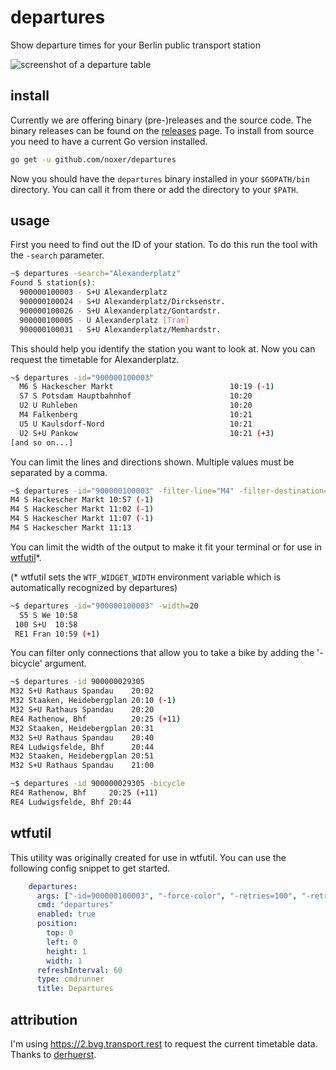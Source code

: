 # departures
Show departure times for your Berlin public transport station

![screenshot of a departure table](https://raw.githubusercontent.com/noxer/departures/master/images/screen0.png)

## install
Currently we are offering binary (pre-)releases and the source code. The binary releases can be found on the [releases](https://github.com/noxer/departures/releases) page. 
To install from source you need to have a current Go version installed.

```bash
go get -u github.com/noxer/departures
```
Now you should have the `departures` binary installed in your `$GOPATH/bin` directory. You can call it from there or add the directory to your `$PATH`.

## usage
First you need to find out the ID of your station. To do this run the tool with the `-search` parameter.
```bash
~$ departures -search="Alexanderplatz"
Found 5 station(s):
  900000100003 - S+U Alexanderplatz
  900000100024 - S+U Alexanderplatz/Dircksenstr.
  900000100026 - S+U Alexanderplatz/Gontardstr.
  900000100005 - U Alexanderplatz [Tram]
  900000100031 - S+U Alexanderplatz/Memhardstr.
```

This should help you identify the station you want to look at. Now you can request the timetable for Alexanderplatz.

```bash
~$ departures -id="900000100003"
  M6 S Hackescher Markt                          10:19 (-1)
  S7 S Potsdam Hauptbahnhof                      10:20
  U2 U Ruhleben                                  10:20
  M4 Falkenberg                                  10:21
  U5 U Kaulsdorf-Nord                            10:21
  U2 S+U Pankow                                  10:21 (+3)
[and so on...]
```

You can limit the lines and directions shown. Multiple values must be separated by a comma.

```bash
~$ departures -id="900000100003" -filter-line="M4" -filter-destination="S Hackescher Markt"
M4 S Hackescher Markt 10:57 (-1)
M4 S Hackescher Markt 11:02 (-1)
M4 S Hackescher Markt 11:07 (-1)
M4 S Hackescher Markt 11:13
```

You can limit the width of the output to make it fit your terminal or for use in [wtfutil](https://github.com/wtfutil/wtf)*.

(* wtfutil sets the `WTF_WIDGET_WIDTH` environment variable which is automatically recognized by departures)

```bash
~$ departures -id="900000100003" -width=20
  S5 S We 10:58
 100 S+U  10:58
 RE1 Fran 10:59 (+1)
```

You can filter only connections that allow you to take a bike by adding the '-bicycle' argument.

```bash
~$ departures -id 900000029305
M32 S+U Rathaus Spandau    20:02
M32 Staaken, Heidebergplan 20:10 (-1)
M32 S+U Rathaus Spandau    20:20
RE4 Rathenow, Bhf          20:25 (+11)
M32 Staaken, Heidebergplan 20:31
M32 S+U Rathaus Spandau    20:40
RE4 Ludwigsfelde, Bhf      20:44
M32 Staaken, Heidebergplan 20:51
M32 S+U Rathaus Spandau    21:00

~$ departures -id 900000029305 -bicycle
RE4 Rathenow, Bhf     20:25 (+11)
RE4 Ludwigsfelde, Bhf 20:44
```

## wtfutil
This utility was originally created for use in wtfutil. You can use the following config snippet to get started.

```yml
    departures:
      args: ["-id=900000100003", "-force-color", "-retries=100", "-retry-pause=5s"]
      cmd: "departures"
      enabled: true
      position:
        top: 0
        left: 0
        height: 1
        width: 1
      refreshInterval: 60
      type: cmdrunner
      title: Departures
```

## attribution
I'm using https://2.bvg.transport.rest to request the current timetable data. Thanks to [derhuerst](https://github.com/derhuerst).
